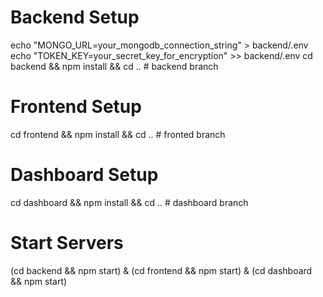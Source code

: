 # Backend Setup
echo "MONGO_URL=your_mongodb_connection_string" > backend/.env
echo "TOKEN_KEY=your_secret_key_for_encryption" >> backend/.env
cd backend && npm install && cd ..                                      # backend branch

# Frontend Setup
cd frontend && npm install && cd ..         # fronted branch

# Dashboard Setup
cd dashboard && npm install && cd ..      # dashboard branch

# Start Servers
(cd backend && npm start) & (cd frontend && npm start) & (cd dashboard && npm start)
